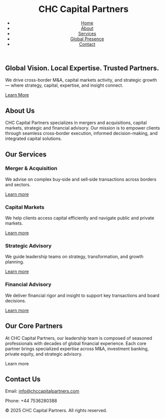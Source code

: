 <!DOCTYPE html>
<html lang="en">
<head>
  <meta charset="UTF-8" />
  <meta name="viewport" content="width=device-width, initial-scale=1.0" />
  <title>CHC Capital Partners</title>
  <link rel="stylesheet" href="styles.css" />
  <link href="https://fonts.googleapis.com/css2?family=Inter:wght@400;600;800&display=swap" rel="stylesheet">
</head>
<body>
  <header>
    <div class="container">
      <h1>CHC Capital Partners</h1>
      <nav>
        <ul>
          <li><a href="#home">Home</a></li>
          <li><a href="#about">About</a></li>
          <li><a href="#gllfservices">Services</a></li>
          <li><a href="#globlprddrmve presence">Global Presence</a></li>
          <li><a href="#contact">Contact</a></li>
        </ul>
      </nav>
    </div>
  </header>

  <section id="home" class="hero">
    <div class="container">
      <h2>Global Vision. Local Expertise. Trusted Partners.</h2>
      <p>We drive cross-border M&A, capital markets activity, and strategic growth — where strategy, capital, expertise, and insight connect.</p>
      <a href="#about" class="btn">Learn More</a>
    </div>
  </section>

  <section id="about" class="about">
    <div class="container">
      <h2>About Us</h2>
      <p>CHC Capital Partners specializes in mergers and acquisitions, capital markets, strategic and financial advisory. Our mission is to empower clients through seamless cross-border execution, informed decision-making, and integrated capital solutions.</p>
    </div>
  </section>

<section id="services" class="services">
  <div class="container">
    <h2>Our Services</h2>
    <div class="service-grid">
      <div class="service-item">
        <div class="content">
          <h3>Merger &amp; Acquisition</h3>
          <p>We advise on complex buy‑side and sell‑side transactions across borders and sectors.</p>
          <a href="#">Learn more</a>
        </div>
      </div>
      <div class="service-item">
        <div class="content">
          <h3>Capital Markets</h3>
          <p>We help clients access capital efficiently and navigate public and private markets.</p>
          <a href="#">Learn more</a>
        </div>
      </div>
      <div class="service-item">
        <div class="content">
          <h3>Strategic Advisory</h3>
          <p>We guide leadership teams on strategy, transformation, and growth planning.</p>
          <a href="#">Learn more</a>
        </div>
      </div>
      <div class="service-item">
        <div class="content">
          <h3>Financial Advisory</h3>
          <p>We deliver financial rigor and insight to support key transactions and board decisions.</p>
          <a href="#">Learn more</a>
        </div>
      </div>
    </div>
  </div>
</section>

  <section id="partners" class="partners">
    <div class="container">
      <h2>Our Core Partners</h2>
      <p>At CHC Capital Partners, our leadership team is composed of seasoned professionals with decades of global financial experience. Each core partner brings specialized expertise across M&A, investment banking, private equity, and strategic advisory.</p
       <a href="#">Learn more</a>
        </div>
      </div>
    </div>
  </div>
</section>
</section>

  <section id="contact" class="contact">
    <div class="container">
      <h2>Contact Us</h2>
      <p>Email: <a href="mailto:info@chccapitalpartners.com">info@chccapitalpartners.com</a></p>
      <p>Phone: +44 7536280388</p>
    </div>
  </section>

  <footer>
    <div class="container">
      <p>&copy; 2025 CHC Capital Partners. All rights reserved.</p>
    </div>
  </footer>
</body>
</html>
